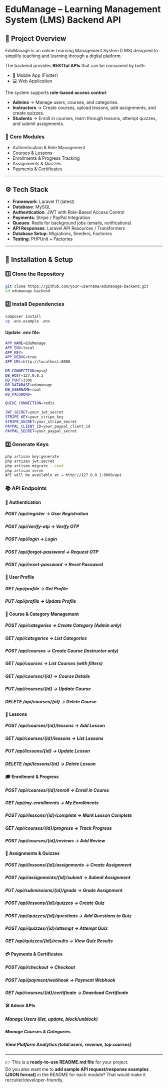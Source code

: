 # EduManage – Learning Management System (LMS) Backend API

## 📌 Project Overview
EduManage is an online Learning Management System (LMS) designed to simplify teaching and learning through a digital platform.  

The backend provides **RESTful APIs** that can be consumed by both:
- 📱 Mobile App (Flutter)  
- 💻 Web Application  

The system supports **role-based access control**:
- **Admins** → Manage users, courses, and categories.  
- **Instructors** → Create courses, upload lessons, add assignments, and create quizzes.  
- **Students** → Enroll in courses, learn through lessons, attempt quizzes, and submit assignments.  

### 🎯 Core Modules
- Authentication & Role Management  
- Courses & Lessons  
- Enrollments & Progress Tracking  
- Assignments & Quizzes  
- Payments & Certificates  

---

## ⚙️ Tech Stack
- **Framework**: Laravel 11 (latest)  
- **Database**: MySQL  
- **Authentication**: JWT with Role-Based Access Control  
- **Payments**: Stripe / PayPal Integration  
- **Queues**: Redis for background jobs (emails, notifications)  
- **API Responses**: Laravel API Resources / Transformers  
- **Database Setup**: Migrations, Seeders, Factories  
- **Testing**: PHPUnit + Factories  

---

## 🚀 Installation & Setup

### 1️⃣ Clone the Repository
```bash
git clone https://github.com/your-username/edumanage-backend.git
cd edumanage-backend
```
### 2️⃣ Install Dependencies
```bash
composer install
cp .env.example .env
```
#### Update .env file:
```bash
APP_NAME=EduManage
APP_ENV=local
APP_KEY=
APP_DEBUG=true
APP_URL=http://localhost:8000

DB_CONNECTION=mysql
DB_HOST=127.0.0.1
DB_PORT=3306
DB_DATABASE=edumanage
DB_USERNAME=root
DB_PASSWORD=

QUEUE_CONNECTION=redis

JWT_SECRET=your_jwt_secret
STRIPE_KEY=your_stripe_key
STRIPE_SECRET=your_stripe_secret
PAYPAL_CLIENT_ID=your_paypal_client_id
PAYPAL_SECRET=your_paypal_secret
```
### 3️⃣ Generate Keys
```bash
php artisan key:generate
php artisan jwt:secret
php artisan migrate --seed
php artisan serve
API will be available at → http://127.0.0.1:8000/api
```

### 📚 API Endpoints
#### 🔐 Authentication

##### POST /api/register → User Registration
##### POST /api/verify-otp → Verify OTP
##### POST /api/login → Login
##### POST /api/forgot-password → Request OTP
##### POST /api/reset-password → Reset Password

#### 👤 User Profile

##### GET /api/profile → Get Profile
##### PUT /api/profile → Update Profile

#### 📂 Course & Category Management

##### POST /api/categories → Create Category (Admin only)
##### GET /api/categories → List Categories
##### POST /api/courses → Create Course (Instructor only)
##### GET /api/courses → List Courses (with filters)
##### GET /api/courses/{id} → Course Details
##### PUT /api/courses/{id} → Update Course
##### DELETE /api/courses/{id} → Delete Course

#### 🎥 Lessons

##### POST /api/courses/{id}/lessons → Add Lesson
##### GET /api/courses/{id}/lessons → List Lessons
##### PUT /api/lessons/{id} → Update Lesson
##### DELETE /api/lessons/{id} → Delete Lesson

#### 🎓 Enrollment & Progress

##### POST /api/courses/{id}/enroll → Enroll in Course
##### GET /api/my-enrollments → My Enrollments
##### POST /api/lessons/{id}/complete → Mark Lesson Complete
##### GET /api/courses/{id}/progress → Track Progress
##### POST /api/courses/{id}/reviews → Add Review

#### 📝 Assignments & Quizzes

##### POST /api/lessons/{id}/assignments → Create Assignment
##### POST /api/assignments/{id}/submit → Submit Assignment
##### PUT /api/submissions/{id}/grade → Grade Assignment
##### POST /api/lessons/{id}/quizzes → Create Quiz
##### POST /api/quizzes/{id}/questions → Add Questions to Quiz
##### POST /api/quizzes/{id}/attempt → Attempt Quiz
##### GET /api/quizzes/{id}/results → View Quiz Results

#### 💳 Payments & Certificates

##### POST /api/checkout → Checkout
##### POST /api/payment/webhook → Payment Webhook
##### GET /api/courses/{id}/certificate → Download Certificate

#### 🛠️ Admin APIs

##### Manage Users (list, update, block/unblock)
##### Manage Courses & Categories
##### View Platform Analytics (total users, revenue, top courses)

---
👉 This is a **ready-to-use README.md file** for your project.  
Do you also want me to **add sample API request/response examples (JSON format)** in the README for each module? That would make it recruiter/developer-friendly.
